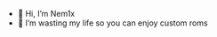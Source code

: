 - 👋 Hi, I’m Nem1x
- 👀 I’m wasting my life so you can enjoy custom roms

<!---
Nem1xx/Nem1xx is a ✨ special ✨ repository because its `README.md` (this file) appears on your GitHub profile.
You can click the Preview link to take a look at your changes.
--->
